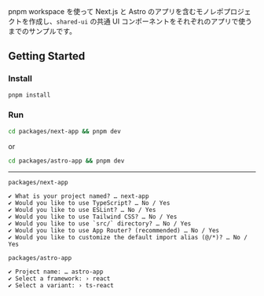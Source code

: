 pnpm workspace を使って Next.js と Astro のアプリを含むモノレポプロジェクトを作成し、`shared-ui` の共通 UI コンポーネントをそれぞれのアプリで使うまでのサンプルです。

## Getting Started

### Install

```bash
pnpm install
```

### Run

```bash
cd packages/next-app && pnpm dev
```

or

```bash
cd packages/astro-app && pnpm dev
```

---

`packages/next-app`

```
✔ What is your project named? … next-app
✔ Would you like to use TypeScript? … No / Yes
✔ Would you like to use ESLint? … No / Yes
✔ Would you like to use Tailwind CSS? … No / Yes
✔ Would you like to use `src/` directory? … No / Yes
✔ Would you like to use App Router? (recommended) … No / Yes
✔ Would you like to customize the default import alias (@/*)? … No / Yes
```

`packages/astro-app`

```
✔ Project name: … astro-app
✔ Select a framework: › react
✔ Select a variant: › ts-react
```
